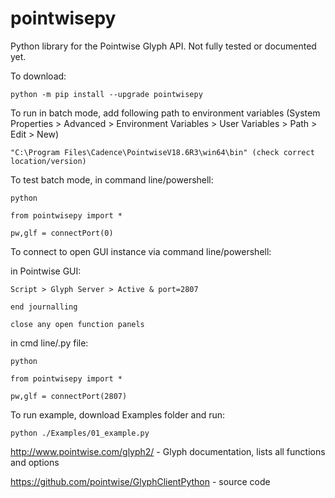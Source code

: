 # pointwisepy

Python library for the Pointwise Glyph API. Not fully tested or documented yet.

To download:

	python -m pip install --upgrade pointwisepy

To run in batch mode, add following path to environment variables (System Properties > Advanced > Environment Variables > User Variables > Path > Edit > New)
	
 	"C:\Program Files\Cadence\PointwiseV18.6R3\win64\bin" (check correct location/version)
	
To test batch mode, in command line/powershell: 
	
	python
	
 	from pointwisepy import *

	pw,glf = connectPort(0)

To connect to open GUI instance via command line/powershell: 

in Pointwise GUI: 
	
 	Script > Glyph Server > Active & port=2807
	
 	end journalling

 	close any open function panels

in cmd line/.py file:

	python
	
 	from pointwisepy import *

	pw,glf = connectPort(2807)
	
To run example, download Examples folder and run:

	python ./Examples/01_example.py

http://www.pointwise.com/glyph2/ - Glyph documentation, lists all functions and options

https://github.com/pointwise/GlyphClientPython - source code
